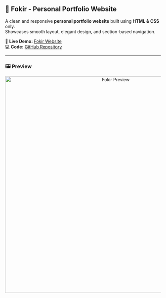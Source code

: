 ## 🎨 Fokir - Personal Portfolio Website  

A clean and responsive **personal portfolio website** built using **HTML & CSS** only.  
Showcases smooth layout, elegant design, and section-based navigation.  

🔗 **Live Demo:** [Fokir Website](https://kerollisemad.github.io/Fokir_Html_Css/)  
💻 **Code:** [GitHub Repository](https://github.com/kerollisemad/Fokir_Html_Css)  

---

### 🖼️ Preview
<p align="center">
  <img src="https://github.com/kerollisemad/Fokir_Html_Css/blob/main/preview.png" alt="Fokir Preview" width="700"/>
</p>
